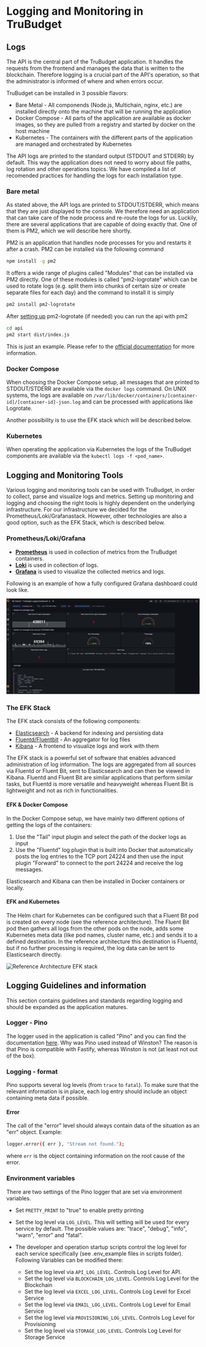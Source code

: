 # Logging and Monitoring in TruBudget

## Logs

The API is the central part of the TruBudget application. It handles the requests from the frontend and manages the data that is written to the blockchain. Therefore logging is a crucial part of the API's operation, so that the administrator is informed of where and when errors occur.

TruBudget can be installed in 3 possible flavors:

- Bare Metal - All componends (Node.js, Multichain, nginx, etc.) are installed directly onto the machine that will be running the application
- Docker Compose - All parts of the application are available as docker images, so they are pulled from a registry and started by docker on the host machine
- Kubernetes - The containers with the different parts of the application are managed and orchestrated by Kubernetes

The API logs are printed to the standard output (STDOUT and STDERR) by default. This way the application does not need to worry about file paths, log rotation and other operations topics. We have compiled a list of recomended practices for handling the logs for each installation type.

### Bare metal

As stated above, the API logs are printed to STDOUT/STDERR, which means that they are just displayed to the console. We therefore need an application that can take care of the node process and re-route the logs for us. Luckily, there are several applications that are capable of doing exactly that. One of them is PM2, which we will describe here shortly.

PM2 is an application that handles node processes for you and restarts it after a crash. PM2 can be installed via the following command

```bash
npm install -g pm2
```

It offers a wide range of plugins called "Modules" that can be installed via PM2 directly. One of these modules is called "pm2-logrotate" which can be used to rotate logs (e.g. split them into chunks of certain size or create separate files for each day) and the command to install it is simply

```bash
pm2 install pm2-logrotate
```

After [setting up](https://github.com/keymetrics/pm2-logrotate) pm2-logrotate (if needed) you can run the api with pm2

```bash
cd api
pm2 start dist/index.js
```

This is just an example. Please refer to the [official documentation](http://pm2.keymetrics.io/) for more information.

### Docker Compose

When choosing the Docker Compose setup, all messages that are printed to STDOUT/STDERR are available via the `docker logs` command. On UNIX systems, the logs are available on `/var/lib/docker/containers/[container-id]/[container-id]-json.log` and can be processed with applications like Logrotate.

Another possibility is to use the EFK stack which will be described below.

### Kubernetes

When operating the application via Kubernetes the logs of the TruBudget components are available via the `kubectl logs -f <pod_name>`.


## Logging and Monitoring Tools
Various logging and monitoring tools can be used with TruBudget, in order to collect, parse and visualize logs and metrics. Setting up monitoring and logging and choosing the right tools is highly dependent on the underlying infrastructure. For our infrastructure we decided for the Prometheus/Loki/Grafanastack. However, other technologies are also a good option, such as the EFK Stack, which is described below.

### Prometheus/Loki/Grafana

- [**Prometheus**](https://prometheus.io/docs/introduction/overview/) is used in collection of metrics from the TruBudget containers.
- [**Loki**](https://github.com/grafana/loki) is used in collection of logs.
- [**Grafana**](https://grafana.com/grafana/) is used to visualize the collected metrics and logs.

Following is an example of how a fully configured Grafana dashboard could look like.

![grafana-dashboard](./img/grafana_dashboard.png)

### The EFK Stack

The EFK stack consists of the following components:

- [Elasticsearch](https://www.elastic.co/elasticsearch/) - A backend for indexing and persisting data
- [Fluentd/Fluentbit](https://www.fluentd.org/) - An aggregator for log files
- [Kibana](https://www.elastic.co/kibana/) - A frontend to visualize logs and work with them

The EFK stack is a powerful set of software that enables advanced administration of log information. The logs are aggregated from all sources via Fluentd or Fluent Bit, sent to Elasticsearch and can then be viewed in Kibana. Fluentd and Fluent Bit are similar applications that perform similar tasks, but Fluentd is more versatile and heavyweight whereas Fluent Bit is lightweight and not as rich in functionalities.

#### EFK & Docker Compose

In the Docker Compose setup, we have mainly two different options of getting the logs of the containers:

1. Use the "Tail" input plugin and select the path of the docker logs as input
2. Use the "Fluentd" log plugin that is built into Docker that automatically posts the log entries to the TCP port 24224 and then use the input plugin "Forward" to connect to the port 24224 and receive the log messages.

Elasticsearch and Kibana can then be installed in Docker containers or locally.

#### EFK and Kubernetes

The Helm chart for Kubernetes can be configured such that a Fluent Bit pod is created on every node (see the reference architecture). The Fluent Bit pod then gathers all logs from the other pods on the node, adds some Kubernetes meta data (like pod names, cluster name, etc.) and sends it to a defined destination. In the reference architecture this destination is Fluentd, but if no further processing is required, the log data can be sent to Elasticsearch directly.

![Reference Architecture EFK stack](./img/fluentd_architecture.png)


## Logging Guidelines and information

This section contains guidelines and standards regarding logging and should be expanded as the application matures.

### Logger - Pino

The logger used in the application is called "Pino" and you can find the documentation [here](https://github.com/pinojs/pino). Why was Pino used instead of Winston? The reason is that Pino is compatible with Fastify, whereas Winston is not (at least not out of the box).

### Logging - format

Pino supports several log levels (from `trace` to `fatal`). To make sure that the relevant information is in place, each log entry should include an object containing meta data if possible.

#### Error

The call of the "error" level should always contain data of the situation as an "err" object. Example:

```bash
logger.error({ err }, "Stream not found.");
```

where `err` is the object containing information on the root cause of the error.

### Environment variables

There are two settings of the Pino logger that are set via environment variables.

- Set `PRETTY_PRINT` to "true" to enable pretty printing
- Set the log level via `LOG_LEVEL`. This will setting will be used for every service by default.
  The possible values are: "trace", "debug", "info", "warn", "error" and "fatal".

- The developer and operation startup scripts control the log level for each service specifically (see .env_example files in scripts folder). Following Variables can be modified there:
  - Set the log level via `API_LOG_LEVEL`. Controls Log Level for API.
  - Set the log level via `BLOCKCHAIN_LOG_LEVEL`. Controls Log Level for the Blockchain
  - Set the log level via `EXCEL_LOG_LEVEL`. Controls Log Level for Excel Service
  - Set the log level via `EMAIL_LOG_LEVEL`. Controls Log Level for Email Service
  - Set the log level via `PROVISIONING_LOG_LEVEL`. Controls Log Level for Provisioning
  - Set the log level via `STORAGE_LOG_LEVEL`. Controls Log Level for Storage Service
